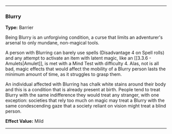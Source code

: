 ___
### Blurry
__Type:__ Barrier

Being Blurry is an unforgiving condition, a curse that limits an adventurer's arsenal to only mundane, non-magical tools.

A person with Blurring can barely use spells (Disadvantage 4 on Spell rolls) and any attempt to activate an item with latent magic, like an [[3.3.6 - Amulets|Amulet]], is met with a Mind Test with difficulty 4. Alas, not is all bad, magic effects that would affect the mobility of a Blurry person lasts the minimum amount of time, as it struggles to grasp them.

An individual affected with Blurring has chalk white stains around their body and this is a condition that is already present at birth. People tend to treat Blurry with the same indifference they would treat any stranger, with one exception: societies that rely too much on magic may treat a Blurry with the same condescending gaze that a society reliant on vision might treat a blind person.

__Effect Value:__ Mild

___